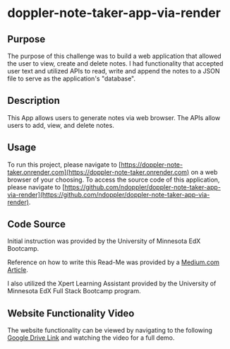 # doppler-note-taker-app-via-render

## Purpose
The purpose of this challenge was to build a web application that allowed the user to view, create and delete notes. I had functionality that accepted user text and utilized APIs to read, write and append the notes to a JSON file to serve as the application's "database".

## Description
This App allows users to generate notes via web browser. The APIs allow users to add, view, and delete notes.

## Usage
To run this project, please navigate to [https://doppler-note-taker.onrender.com](https://doppler-note-taker.onrender.com) on a web browser of your choosing.  To access the source code of this application, please navigate to [https://github.com/ndoppler/doppler-note-taker-app-via-render](https://github.com/ndoppler/doppler-note-taker-app-via-render).

## Code Source

Initial instruction was provided by the University of Minnesota EdX Bootcamp.

Reference on how to write this Read-Me was provided by a [Medium.com Article](https://medium.com/@kc_clintone/the-ultimate-guide-to-writing-a-great-readme-md-for-your-project-3d49c2023357).

I also utilized the Xpert Learning Assistant provided by the University of Minnesota EdX Full Stack Bootcamp program.

## Website Functionality Video

The website functionality can be viewed by navigating to the following [Google Drive Link](https://drive.google.com/file/d/15O1pu0YN7rgAG5Q7sddSj1GqXkOOW9hz/view?usp=drive_link) and watching the video for a full demo.